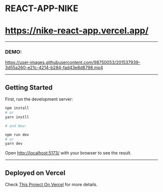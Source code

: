 # REACT-APP-NIKE
# https://nike-react-app.vercel.app/

<hr>

### DEMO:



https://user-images.githubusercontent.com/98750053/201537939-3d55a260-e21c-4214-b284-fad43e8d8798.mp4




<hr>


## Getting Started

First, run the development server:

```bash
npm install
# or
yarn instll

# and Now:

npm run dev
# or
yarn dev
```
Open [http://localhost:5173/](http://localhost:5173/) with your browser to see the result.

<hr>


## Deployed on Vercel
Check [This Project On Vercel](https://nike-react-app.vercel.app) for more details.
